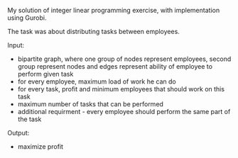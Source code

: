 My solution  of integer linear programming exercise, with implementation using Gurobi.

The task was about distributing tasks between employees.

Input:
 - bipartite graph, where one group of nodes represent employees, second group represent nodes and edges represent ability of employee to perform given task
 - for every employee, maximum load of work he can do
 - for every task, profit and minimum employees that should work on this task
 - maximum number of tasks that can be performed
 - additional requirment - every employee should perform the same part of the task

Output:
 - maximize profit
